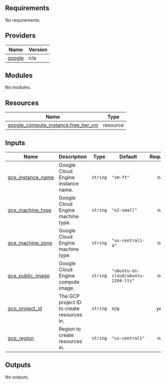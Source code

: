 ## Requirements

No requirements.

## Providers

| Name | Version |
|------|---------|
| <a name="provider_google"></a> [google](#provider\_google) | n/a |

## Modules

No modules.

## Resources

| Name | Type |
|------|------|
| [google_compute_instance.free_tier_vm](https://registry.terraform.io/providers/hashicorp/google/latest/docs/resources/compute_instance) | resource |

## Inputs

| Name | Description | Type | Default | Required |
|------|-------------|------|---------|:--------:|
| <a name="input_gce_instance_name"></a> [gce\_instance\_name](#input\_gce\_instance\_name) | Google Cloud Engine instance name. | `string` | `"vm-ft"` | no |
| <a name="input_gce_machine_type"></a> [gce\_machine\_type](#input\_gce\_machine\_type) | Google Cloud Engine machine type. | `string` | `"e2-small"` | no |
| <a name="input_gce_machine_zone"></a> [gce\_machine\_zone](#input\_gce\_machine\_zone) | Google Cloud Engine machine type. | `string` | `"us-central1-a"` | no |
| <a name="input_gce_public_image"></a> [gce\_public\_image](#input\_gce\_public\_image) | Google Cloud Engine compute image. | `string` | `"ubuntu-os-cloud/ubuntu-2204-lts"` | no |
| <a name="input_gcp_project_id"></a> [gcp\_project\_id](#input\_gcp\_project\_id) | The GCP project ID to create resources in. | `string` | n/a | yes |
| <a name="input_gcp_region"></a> [gcp\_region](#input\_gcp\_region) | Region to create resources in. | `string` | `"us-central1"` | no |

## Outputs

No outputs.
